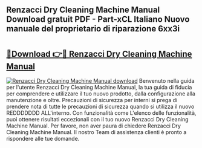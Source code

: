 ## Renzacci Dry Cleaning Machine Manual Download gratuit PDF - Part-xCL Italiano Nuovo manuale del proprietario di riparazione 6xx3i

# <h2><a href="http://dffkiq.blite.top/?on=Renzacci+Dry+Cleaning+Machine+Manual">🔗Download 👉🔴 Renzacci Dry Cleaning Machine Manual</a></h2>

[![Renzacci Dry Cleaning Machine Manual download](https://i.imgur.com/lujVjoI.png)](http://dffkiq.blite.top/?on=Renzacci+Dry+Cleaning+Machine+Manual)
Benvenuto nella guida per l'utente Renzacci Dry Cleaning Machine Manual, la tua guida di fiducia per comprendere e utilizzare il tuo nuovo prodotto, dalla configurazione alla manutenzione e oltre. Precauzioni di sicurezza per interni si prega di prendere nota di tutte le precauzioni di sicurezza quando si utilizza il nuovo REDDDDDDD ALL'interno. Con funzionalità come L'elenco delle funzionalità, puoi ottenere risultati eccezionali con il tuo nuovo Renzacci Dry Cleaning Machine Manual. Per favore, non aver paura di chiedere Renzacci Dry Cleaning Machine Manual. Il nostro Team di assistenza clienti è pronto a rispondere alle tue domande.
